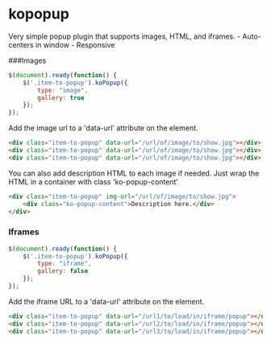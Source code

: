 # kopopup
Very simple popup plugin that supports images, HTML, and iframes.
    - Auto-centers in window
    - Responsive
    
###Images

```javascript
$(document).ready(function() {
    $('.item-to-popup').koPopup({
        type: "image",
        gallery: true
    });
});
```

Add the image url to a 'data-url' attribute on the element.
```html
<div class="item-to-popup" data-url="/url/of/image/to/show.jpg"></div>
<div class="item-to-popup" data-url="/url/of/image/to/show.jpg"></div>
<div class="item-to-popup" data-url="/url/of/image/to/show.jpg"></div>
```

You can also add description HTML to each image if needed. Just wrap the HTML in a container with class 'ko-popup-content'
```html
<div class="item-to-popup" img-url="/url/of/image/to/show.jpg">
    <div class="ko-popup-content">Description here.</div>
</div>
```

### Iframes

```javascript
$(document).ready(function() {
    $('.item-to-popup').koPopup({
        type: "iframe",
        gallery: false
    });
});
```

Add the iframe URL to a 'data-url' attribute on the element.
```html
<div class="item-to-popup" data-url="/url1/to/load/in/iframe/popup"></div>
<div class="item-to-popup" data-url="/url2/to/load/in/iframe/popup"></div>
<div class="item-to-popup" data-url="/url3/to/load/in/iframe/popup"></div>
```
